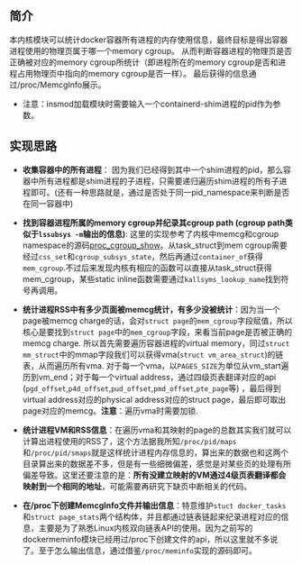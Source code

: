 ## 简介

本内核模块可以统计docker容器所有进程的内存使用信息，最终目标是得出容器进程使用的物理页属于哪一个memory cgroup。
从而判断容器进程的物理页是否正确被对应的memory cgroup所统计（即进程所在的memory cgroup是否和进程占用物理页中指向的memory cgroup是否一样）。
最后获得的信息通过/proc/MemcgInfo展示。
* 注意：insmod加载模块时需要输入一个containerd-shim进程的pid作为参数。

## 实现思路
* **收集容器中的所有进程**： 因为我们已经得到其中一个shim进程的pid，那么容器中所有进程都是shim进程的子进程，只需要递归遍历shim进程的所有子进程即可。(还有一种思路就是，通过是否处于同一pid_namespace来判断是否在同一容器中)

* **找到容器进程所属的memory cgroup并纪录其cgroup path (cgroup path类似于`lssubsys -m`输出的信息)**: 这里的实现参考了内核中memcg和cgroup namespace的源码[proc_cgroup_show](https://elixir.bootlin.com/linux/v5.10/source/kernel/cgroup/cgroup.c#L5813)。从task_struct到mem cgroup需要经过`css_set`和`cgroup_subsys_state`，然后再通过`container_of`获得`mem_cgroup`.不过后来发现内核有相应的函数可以直接从task_struct获得mem_cgroup，某些static inline函数需要通过`kallsyms_lookup_name`找到符号再调用。

* **统计进程RSS中有多少页面被memcg统计，有多少没被统计**：因为当一个page被memcg charge的话，会对`struct page`的`mem_cgroup`字段赋值，所以核心是要找到`struct page`中的`mem_cgroup`字段，来看当前page是否被正确的memcg charge. 所以首先需要遍历容器进程的virtual memory，同过`struct mm_struct`中的mmap字段我们可以获得vma(`struct vm_area_struct`)的链表，从而遍历所有vma.
对于每一个vma，以`PAGES_SIZE`为单位从vm_start遍历到vm_end；对于每一个virtual address，通过四级页表翻译对应的api (`pgd_offset`,`p4d_offset`,`pud_offset`,`pmd_offset`,`pte_page`等) ，最后得到virtual address对应的physical address对应的struct page，最后即可取出page对应的memcg。**注意**：遍历vma时需要加锁.

* **统计进程VM和RSS信息**：在遍历vma和其映射的page的总数其实我们就可以计算出进程使用的RSS了，这个方法据我所知`/proc/pid/maps`和`/proc/pid/smaps`就是这样统计进程内存信息的，算出来的数据也和这两个目录算出来的数据差不多，但是有一些细微偏差，感觉是对某些页的处理有所偏差导致。这里还要注意的是：**所有没建立映射的VM通过4级页表翻译都会映射到一个相同的地址**，可能需要再研究下缺页中断相关的代码。

* **在/proc下创建MemcgInfo文件并输出信息**：特意维护`stuct docker_tasks`和`struct page_stats`两个结构体，并且都通过链表链起来纪录进程对应的信息，主要是为了熟悉Linux内核双向链表API的使用。因为之前写的dockermeminfo模块已经用过/proc下创建文件的api，所以这里就不多说了。至于怎么输出信息，通过借鉴`/proc/meminfo`实现的源码即可。
